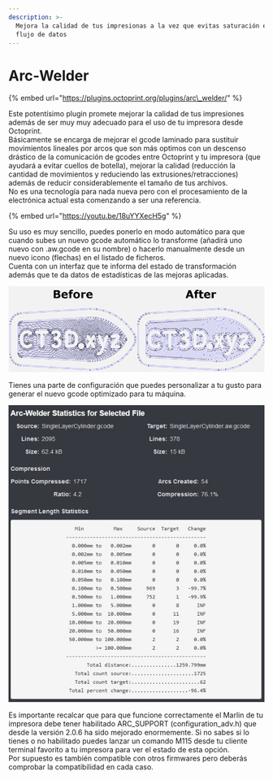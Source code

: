 ```yaml
---
description: >-
  Mejora la calidad de tus impresionas a la vez que evitas saturación en el
  flujo de datos
---
```


# Arc-Welder

{% embed url="https://plugins.octoprint.org/plugins/arc\_welder/" %}

Este potentísimo plugin promete mejorar la calidad de tus impresiones además de ser muy muy adecuado para el uso de tu impresora desde Octoprint.  
Básicamente se encarga de mejorar el gcode laminado para sustituir movimientos lineales por arcos que son más optimos con un descenso drástico de la comunicación de gcodes entre Octoprint y tu impresora \(que ayudará a evitar cuellos de botella\), mejorar la calidad \(reducción la cantidad de movimientos y reduciendo las extrusiones/retracciones\) además de reducir considerablemente el tamaño de tus archivos.  
No es una tecnología para nada nueva pero con el procesamiento de la electrónica actual esta comenzando a ser una referencia.

{% embed url="https://youtu.be/18uYYXecH5g" %}

Su uso es muy sencillo, puedes ponerlo en modo automático para que cuando subes un nuevo gcode automático lo transforme \(añadirá uno nuevo con .aw.gcode en su nombre\) o hacerlo manualmente desde un nuevo icono \(flechas\) en el listado de ficheros.  
Cuenta con un interfaz que te informa del estado de transformación además que te da datos de estadísticas de las mejoras aplicadas.

![](../../.gitbook/assets/image.png)

Tienes una parte de configuración que puedes personalizar a tu gusto para generar el nuevo gcode optimizado para tu máquina.

![](../../.gitbook/assets/image%20%2831%29.png)

Es importante recalcar que para que funcione correctamente el Marlin de tu impresora debe tener habilitado ARC\_SUPPORT \(configuration\_adv.h\) que desde la versión 2.0.6 ha sido mejorado enormemente. Si no sabes si lo tienes o no habilitado puedes lanzar un comando M115 desde tu cliente terminal favorito a tu impresora para ver el estado de esta opción.  
Por supuesto es también compatible con otros firmwares pero deberás comprobar la compatibilidad en cada caso.

